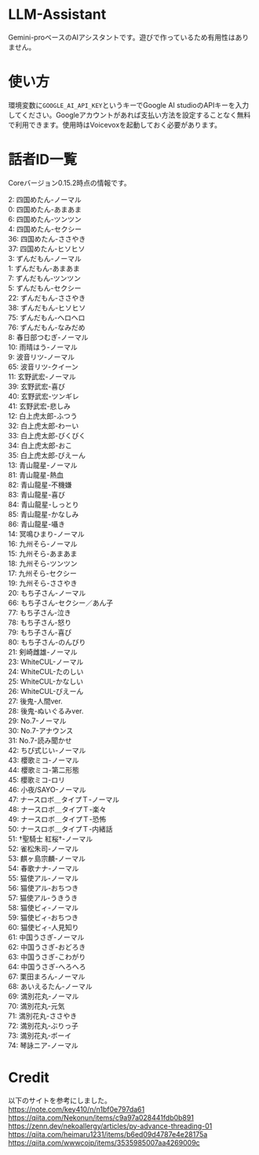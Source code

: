 # LLM-Assistant

Gemini-proベースのAIアシスタントです。遊びで作っているため有用性はありません。

# 使い方

環境変数に`GOOGLE_AI_API_KEY`というキーでGoogle AI studioのAPIキーを入力してください。Googleアカウントがあれば支払い方法を設定することなく無料で利用できます。使用時はVoicevoxを起動しておく必要があります。

# 話者ID一覧

Coreバージョン0.15.2時点の情報です。

2: 四国めたん-ノーマル  
0: 四国めたん-あまあま  
6: 四国めたん-ツンツン  
4: 四国めたん-セクシー  
36: 四国めたん-ささやき  
37: 四国めたん-ヒソヒソ  
3: ずんだもん-ノーマル  
1: ずんだもん-あまあま  
7: ずんだもん-ツンツン  
5: ずんだもん-セクシー  
22: ずんだもん-ささやき  
38: ずんだもん-ヒソヒソ  
75: ずんだもん-ヘロヘロ  
76: ずんだもん-なみだめ  
8: 春日部つむぎ-ノーマル  
10: 雨晴はう-ノーマル  
9: 波音リツ-ノーマル  
65: 波音リツ-クイーン  
11: 玄野武宏-ノーマル  
39: 玄野武宏-喜び  
40: 玄野武宏-ツンギレ  
41: 玄野武宏-悲しみ  
12: 白上虎太郎-ふつう  
32: 白上虎太郎-わーい  
33: 白上虎太郎-びくびく  
34: 白上虎太郎-おこ  
35: 白上虎太郎-びえーん  
13: 青山龍星-ノーマル  
81: 青山龍星-熱血  
82: 青山龍星-不機嫌  
83: 青山龍星-喜び  
84: 青山龍星-しっとり  
85: 青山龍星-かなしみ  
86: 青山龍星-囁き  
14: 冥鳴ひまり-ノーマル  
16: 九州そら-ノーマル  
15: 九州そら-あまあま  
18: 九州そら-ツンツン  
17: 九州そら-セクシー  
19: 九州そら-ささやき  
20: もち子さん-ノーマル  
66: もち子さん-セクシー／あん子  
77: もち子さん-泣き  
78: もち子さん-怒り  
79: もち子さん-喜び  
80: もち子さん-のんびり  
21: 剣崎雌雄-ノーマル  
23: WhiteCUL-ノーマル  
24: WhiteCUL-たのしい  
25: WhiteCUL-かなしい  
26: WhiteCUL-びえーん  
27: 後鬼-人間ver.  
28: 後鬼-ぬいぐるみver.  
29: No.7-ノーマル  
30: No.7-アナウンス  
31: No.7-読み聞かせ  
42: ちび式じい-ノーマル  
43: 櫻歌ミコ-ノーマル  
44: 櫻歌ミコ-第二形態  
45: 櫻歌ミコ-ロリ  
46: 小夜/SAYO-ノーマル  
47: ナースロボ＿タイプＴ-ノーマル  
48: ナースロボ＿タイプＴ-楽々  
49: ナースロボ＿タイプＴ-恐怖  
50: ナースロボ＿タイプＴ-内緒話  
51: †聖騎士 紅桜†-ノーマル  
52: 雀松朱司-ノーマル  
53: 麒ヶ島宗麟-ノーマル  
54: 春歌ナナ-ノーマル  
55: 猫使アル-ノーマル  
56: 猫使アル-おちつき  
57: 猫使アル-うきうき  
58: 猫使ビィ-ノーマル  
59: 猫使ビィ-おちつき  
60: 猫使ビィ-人見知り  
61: 中国うさぎ-ノーマル  
62: 中国うさぎ-おどろき  
63: 中国うさぎ-こわがり  
64: 中国うさぎ-へろへろ  
67: 栗田まろん-ノーマル  
68: あいえるたん-ノーマル  
69: 満別花丸-ノーマル  
70: 満別花丸-元気  
71: 満別花丸-ささやき  
72: 満別花丸-ぶりっ子  
73: 満別花丸-ボーイ  
74: 琴詠ニア-ノーマル  
  
# Credit

以下のサイトを参考にしました。  
https://note.com/key410/n/n1bf0e797da61
https://qiita.com/Nekonun/items/c9a97a028441fdb0b891
https://zenn.dev/nekoallergy/articles/py-advance-threading-01
https://qiita.com/heimaru1231/items/b6ed09d4787e4e28175a
https://qiita.com/wwwcojp/items/3535985007aa4269009c